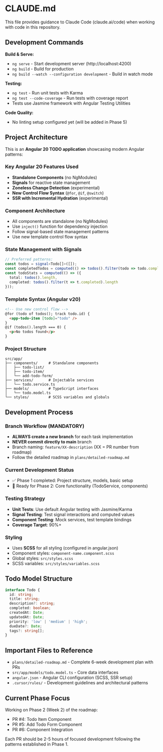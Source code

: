 # CLAUDE.md

This file provides guidance to Claude Code (claude.ai/code) when working with code in this repository.

## Development Commands

**Build & Serve:**
- `ng serve` - Start development server (http://localhost:4200)
- `ng build` - Build for production
- `ng build --watch --configuration development` - Build in watch mode

**Testing:**
- `ng test` - Run unit tests with Karma
- `ng test --code-coverage` - Run tests with coverage report
- Tests use Jasmine framework with Angular Testing Utilities

**Code Quality:**
- No linting setup configured yet (will be added in Phase 5)

## Project Architecture

This is an **Angular 20 TODO application** showcasing modern Angular patterns:

### Key Angular 20 Features Used
- **Standalone Components** (no NgModules)
- **Signals** for reactive state management 
- **Zoneless Change Detection** (experimental)
- **New Control Flow Syntax** (`@for`, `@if`, `@switch`)
- **SSR with Incremental Hydration** (experimental)

### Component Architecture
- All components are standalone (no NgModules)
- Use `inject()` function for dependency injection
- Follow signal-based state management patterns
- Use new template control flow syntax

### State Management with Signals
```typescript
// Preferred patterns:
const todos = signal<Todo[]>([]);
const completedTodos = computed(() => todos().filter(todo => todo.completed));
const todoStats = computed(() => ({
  total: todos().length,
  completed: todos().filter(t => t.completed).length
}));
```

### Template Syntax (Angular v20)
```html
<!-- Use new control flow -->
@for (todo of todos(); track todo.id) {
  <app-todo-item [todo]="todo" />
}
@if (todos().length === 0) {
  <p>No todos found</p>
}
```

### Project Structure
```
src/app/
├── components/     # Standalone components
│   ├── todo-list/
│   ├── todo-item/
│   └── add-todo-form/
├── services/       # Injectable services
│   └── todo.service.ts
├── models/         # TypeScript interfaces
│   └── todo.model.ts
└── styles/         # SCSS variables and globals
```

## Development Process

### Branch Workflow (MANDATORY)
- **ALWAYS create a new branch** for each task implementation
- **NEVER commit directly to main** branch
- Branch naming: `feature/XX-description` (XX = PR number from roadmap)
- Follow the detailed roadmap in `plans/detailed-roadmap.md`

### Current Development Status
- ✅ Phase 1 completed: Project structure, models, basic setup
- 🔄 Ready for Phase 2: Core functionality (TodoService, components)

### Testing Strategy
- **Unit Tests**: Use default Angular testing with Jasmine/Karma
- **Signal Testing**: Test signal interactions and computed values
- **Component Testing**: Mock services, test template bindings
- **Coverage Target**: 90%+

### Styling
- Uses **SCSS** for all styling (configured in angular.json)
- Component styles: `component-name.component.scss`
- Global styles: `src/styles.scss`
- SCSS variables: `src/styles/variables.scss`

## Todo Model Structure
```typescript
interface Todo {
  id: string;
  title: string;
  description?: string;
  completed: boolean;
  createdAt: Date;
  updatedAt: Date;
  priority: 'low' | 'medium' | 'high';
  dueDate?: Date;
  tags?: string[];
}
```

## Important Files to Reference
- `plans/detailed-roadmap.md` - Complete 6-week development plan with PRs
- `src/app/models/todo.model.ts` - Core data interfaces
- `angular.json` - Angular CLI configuration (SCSS, SSR setup)
- `.cursor/rules/` - Development guidelines and architectural patterns

## Current Phase Focus
Working on Phase 2 (Week 2) of the roadmap:
- PR #4: Todo Item Component
- PR #5: Add Todo Form Component  
- PR #6: Component Integration

Each PR should be 2-5 hours of focused development following the patterns established in Phase 1.